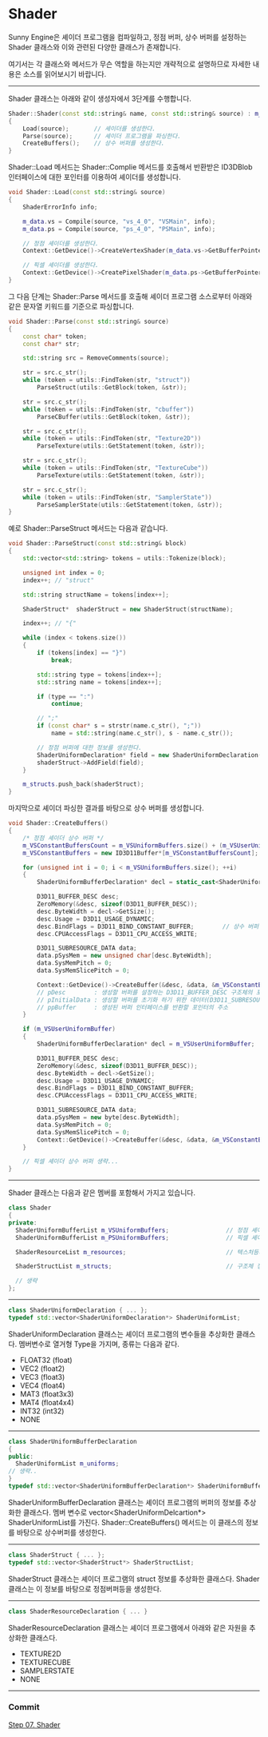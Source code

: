 # Shader

Sunny Engine은 셰이더 프로그램을 컴파일하고, 정점 버퍼, 상수 버퍼를 설정하는 Shader 클래스와 이와 관련된 다양한 클래스가 존재합니다.

여기서는 각 클래스와 메서드가 무슨 역할을 하는지만 개략적으로 설명하므로 자세한 내용은 소스를 읽어보시기 바랍니다.

---

Shader 클래스는 아래와 같이 생성자에서 3단계를 수행합니다.

```cpp
Shader::Shader(const std::string& name, const std::string& source) : m_name(name)
{
	Load(source);       // 셰이더를 생성한다.
	Parse(source);      // 셰이더 프로그램을 파싱한다.
	CreateBuffers();    // 상수 버퍼를 생성한다.
}
```

Shader::Load 메서드는 Shader::Complie 메서드를 호출해서 반환받은 ID3DBlob 인터페이스에 대한 포인터를 이용하여 셰이더를 생성합니다.

```cpp
void Shader::Load(const std::string& source)
{
	ShaderErrorInfo info;

	m_data.vs = Compile(source, "vs_4_0", "VSMain", info);
	m_data.ps = Compile(source, "ps_4_0", "PSMain", info);

	// 정점 셰이더를 생성한다.
	Context::GetDevice()->CreateVertexShader(m_data.vs->GetBufferPointer(), m_data.vs->GetBufferSize(), NULL, &m_data.vertexShader);

	// 픽셀 셰이더를 생성한다.
	Context::GetDevice()->CreatePixelShader(m_data.ps->GetBufferPointer(), m_data.ps->GetBufferSize(), NULL, &m_data.pixelShader);
}
```

그 다음 단계는 Shader::Parse 메서드를 호출해 셰이더 프로그램 소스로부터 아래와 같은 문자열 키워드를 기준으로 파싱합니다.

```cpp
void Shader::Parse(const std::string& source)
{
	const char* token;
	const char* str;

	std::string src = RemoveComments(source);

	str = src.c_str();
	while (token = utils::FindToken(str, "struct"))
		ParseStruct(utils::GetBlock(token, &str));

	str = src.c_str();
	while (token = utils::FindToken(str, "cbuffer"))
		ParseCBuffer(utils::GetBlock(token, &str));

	str = src.c_str();
	while (token = utils::FindToken(str, "Texture2D"))
		ParseTexture(utils::GetStatement(token, &str));

	str = src.c_str();
	while (token = utils::FindToken(str, "TextureCube"))
		ParseTexture(utils::GetStatement(token, &str));

	str = src.c_str();
	while (token = utils::FindToken(str, "SamplerState"))
		ParseSamplerState(utils::GetStatement(token, &str));
}
```

예로 Shader::ParseStruct 메서드는 다음과 같습니다.

```cpp
void Shader::ParseStruct(const std::string& block)
{
	std::vector<std::string> tokens = utils::Tokenize(block);

	unsigned int index = 0;
	index++; // "struct"

	std::string structName = tokens[index++];

	ShaderStruct*  shaderStruct = new ShaderStruct(structName);

	index++; // "{"

	while (index < tokens.size())
	{
		if (tokens[index] == "}")
			break;

		std::string type = tokens[index++];
		std::string name = tokens[index++];

		if (type == ":")
			continue;

		// ";"
		if (const char* s = strstr(name.c_str(), ";"))
			name = std::string(name.c_str(), s - name.c_str());

		// 정점 버퍼에 대한 정보를 생성한다.
		ShaderUniformDeclaration* field = new ShaderUniformDeclaration(ShaderUniformDeclaration::StringToType(type), name);
		shaderStruct->AddField(field);
	}

	m_structs.push_back(shaderStruct);
}
```

마지막으로 셰이더 파싱한 결과를 바탕으로 상수 버퍼를 생성합니다.

```cpp
void Shader::CreateBuffers()
{
	/* 정점 셰이더 상수 버퍼 */
	m_VSConstantBuffersCount = m_VSUniformBuffers.size() + (m_VSUserUniformBuffer ? 1 : 0);
	m_VSConstantBuffers = new ID3D11Buffer*[m_VSConstantBuffersCount];

	for (unsigned int i = 0; i < m_VSUniformBuffers.size(); ++i)
	{
		ShaderUniformBufferDeclaration* decl = static_cast<ShaderUniformBufferDeclaration*>(m_VSUniformBuffers[i]);

		D3D11_BUFFER_DESC desc;
		ZeroMemory(&desc, sizeof(D3D11_BUFFER_DESC));
		desc.ByteWidth = decl->GetSize();
		desc.Usage = D3D11_USAGE_DYNAMIC;
		desc.BindFlags = D3D11_BIND_CONSTANT_BUFFER;        // 상수 버퍼
		desc.CPUAccessFlags = D3D11_CPU_ACCESS_WRITE;

		D3D11_SUBRESOURCE_DATA data;
		data.pSysMem = new unsigned char[desc.ByteWidth];
		data.SysMemPitch = 0;
		data.SysMemSlicePitch = 0;

		Context::GetDevice()->CreateBuffer(&desc, &data, &m_VSConstantBuffers[decl->GetRegister()]);
		// pDesc        : 생성할 버퍼를 설정하는 D3D11_BUFFER_DESC 구조체의 포인터
		// pInitialData : 생성할 버퍼를 초기화 하기 위한 데이터(D3D11_SUBRESOURCE_DATA)의 포인터, 이 값이 NULL이면 메모리만 할당하고 초기화하지 않는다.
		// ppBuffer     : 생성된 버퍼 인터페이스를 반환할 포인터의 주소
	}

	if (m_VSUserUniformBuffer)
	{
		ShaderUniformBufferDeclaration* decl = m_VSUserUniformBuffer;

		D3D11_BUFFER_DESC desc;
		ZeroMemory(&desc, sizeof(D3D11_BUFFER_DESC));
		desc.ByteWidth = decl->GetSize();
		desc.Usage = D3D11_USAGE_DYNAMIC;
		desc.BindFlags = D3D11_BIND_CONSTANT_BUFFER;
		desc.CPUAccessFlags = D3D11_CPU_ACCESS_WRITE;

		D3D11_SUBRESOURCE_DATA data;
		data.pSysMem = new byte[desc.ByteWidth];
		data.SysMemPitch = 0;
		data.SysMemSlicePitch = 0;
		Context::GetDevice()->CreateBuffer(&desc, &data, &m_VSConstantBuffers[decl->GetRegister()]);
	}

	// 픽셀 셰이더 상수 버퍼 생략...
}
```

---

Shader 클래스는 다음과 같은 멤버를 포함해서 가지고 있습니다.

```cpp
class Shader
{
private:
  ShaderUniformBufferList m_VSUniformBuffers;                // 정점 셰이더 상수 버퍼에 대한 정보
  ShaderUniformBufferList m_PSUniformBuffers;                // 픽셀 셰이더 상수 버퍼에 대한 정보

  ShaderResourceList m_resources;                            // 텍스처등의 자원

  ShaderStructList m_structs;                                // 구조체 정보

  // 생략
};
```

---

```cpp
class ShaderUniformDeclaration { ... };
typedef std::vector<ShaderUniformDeclaration*> ShaderUniformList;
```

ShaderUniformDeclaration 클래스는 셰이더 프로그램의 변수들을 추상화한 클래스다. 멤버변수로 열거형 Type을 가지며, 종류는 다음과 같다.
- FLOAT32 (float)
- VEC2    (float2)
- VEC3    (float3)
- VEC4    (float4)
- MAT3    (float3x3)
- MAT4    (float4x4)
- INT32   (int32)
- NONE

---

```cpp
class ShaderUniformBufferDeclaration
{
public:
  ShaderUniformList m_uniforms;
// 생략..
}
typedef std::vector<ShaderUniformBufferDeclaration*> ShaderUniformBufferList;
```

ShaderUniformBufferDeclaration 클래스는 셰이더 프로그램의 버퍼의 정보를 추상화한 클래스다. 멤버 변수로 vector<ShaderUniformDelcartion*> ShaderUniformList를 가진다. Shader::CreateBuffers() 메서드는 이 클래스의 정보를 바탕으로 상수버퍼를 생성한다.

---

```cpp
class ShaderStruct { ... };
typedef std::vector<ShaderStruct*> ShaderStructList;
```

ShaderStruct 클래스는 셰이더 프로그램의 struct 정보를 추상화한 클래스다. Shader 클래스는 이 정보를 바탕으로 정점버퍼등을 생성한다.

---

```cpp
class ShaderResourceDeclaration { ... }
```

ShaderResourceDeclaration 클래스는 셰이더 프로그램에서 아래와 같은 자원을 추상화한 클래스다.

- TEXTURE2D
- TEXTURECUBE
- SAMPLERSTATE
- NONE

---
### Commit

[Step 07. Shader]()
